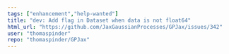 ```yaml
---
tags: ["enhancement","help-wanted"]
title: "dev: Add flag in Dataset when data is not float64"
html_url: "https://github.com/JaxGaussianProcesses/GPJax/issues/342"
user: "thomaspinder"
repo: "thomaspinder/GPJax"
---
```


